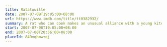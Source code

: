 ```yaml
---
title: Ratatouille
date: 2007-07-08T19:05:00+08:00
url: https://www.imdb.com/title/tt0382932/
summary: A rat who can cook makes an unusual alliance with a young kitchen worker at a famous restaurant.
start: 2007-07-08T19:05:00+08:00
end: 2007-07-08T20:56:00+08:00
placeId: 849vqhmw+qj
---
```


